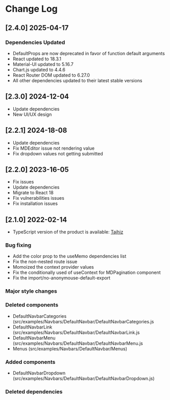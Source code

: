 # Change Log

## [2.4.0] 2025-04-17

### Dependencies Updated

- DefaultProps are now deprecated in favor of function default arguments
- React updated to 18.3.1
- Material-UI updated to 5.16.7
- Chart.js updated to 4.4.6
- React Router DOM updated to 6.27.0
- All other dependencies updated to their latest stable versions

## [2.3.0] 2024-12-04

- Update dependencies
- New UI/UX design

## [2.2.1] 2024-18-08

- Update dependencies
- Fix MDEditor issue not rendering value
- Fix dropdown values not getting submitted

## [2.2.0] 2023-16-05

- Fix issues
- Update dependencies
- Migrate to React 18
- Fix vulnerabilities issues
- Fix installation issues

## [2.1.0] 2022-02-14

- TypeScript version of the product is available: [Tajhiz](https://www.creative-tim.com/product/material-dashboard-2-pro-react-ts)

### Bug fixing

- Add the color prop to the useMemo dependencies list
- Fix the non-nested route issue
- Momoized the context provider values
- Fix the conditionally used of useContext for MDPagination component
- Fix the import/no-anonymouse-default-export

### Major style changes

### Deleted components

- DefaultNavbarCategories (src/examples/Navbars/DefaultNavbar/DefaultNavbarCategories.js
- DefaultNavbarLink (src/examples/Navbars/DefaultNavbar/DefaultNavbarLink.js
- DefaultNavbarMenu (src/examples/Navbars/DefaultNavbar/DefaultNavbarMenu.js
- Menus (src/examples/Navbars/DefaultNavbar/Menus)

### Added components

- DefaultNavbarDropdown (src/examples/Navbars/DefaultNavbar/DefaultNavbarDropdown.js)

### Deleted dependencies
